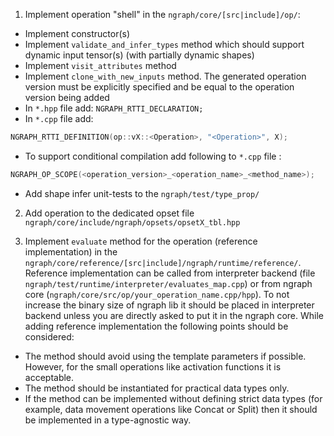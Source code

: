 1. Implement operation "shell" in the `ngraph/core/[src|include]/op/`:
* Implement constructor(s)
* Implement `validate_and_infer_types` method which should support dynamic input tensor(s) (with partially dynamic shapes)
* Implement `visit_attributes` method
* Implement `clone_with_new_inputs` method. The generated operation version must be explicitly specified and be equal to the operation version being added
* In `*.hpp` file add: `NGRAPH_RTTI_DECLARATION;`
* In `*.cpp` file add:
```cpp
NGRAPH_RTTI_DEFINITION(op::vX::<Operation>, "<Operation>", X);
```
* To support conditional compilation add following to `*.cpp` file :
```cpp
NGRAPH_OP_SCOPE(<operation_version>_<operation_name>_<method_name>);
```
* Add shape infer unit-tests to the `ngraph/test/type_prop/`

2. Add operation to the dedicated opset file `ngraph/core/include/ngraph/opsets/opsetX_tbl.hpp`

3. Implement `evaluate` method for the operation (reference implementation) in the `ngraph/core/reference/[src|include]/ngraph/runtime/reference/`. Reference implementation can be called from interpreter backend (file `ngraph/test/runtime/interpreter/evaluates_map.cpp`) or from ngraph core (`ngraph/core/src/op/your_operation_name.cpp/hpp`). To not increase the binary size of ngraph lib it should be placed in interpreter backend unless you are directly asked to put it in the ngraph core. While adding reference implementation the following points should be considered:
* The method should avoid using the template parameters if possible. However, for the small operations like activation functions it is acceptable.
* The method should be instantiated for practical data types only.
* If the method can be implemented without defining strict data types (for example, data movement operations like Concat or Split) then it should be implemented in a type-agnostic way. 